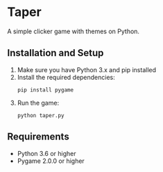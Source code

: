 # Taper

A simple clicker game with themes on Python.

## Installation and Setup

1. Make sure you have Python 3.x and pip installed
2. Install the required dependencies:
   ```
   pip install pygame
   ```
3. Run the game:
   ```
   python taper.py
   ```

## Requirements

- Python 3.6 or higher
- Pygame 2.0.0 or higher 